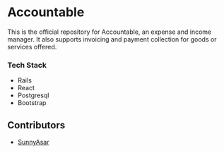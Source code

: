 # Accountable
This is the official repository for Accountable, an expense and income manager.
It also supports invoicing and payment collection for goods or services offered.

### Tech Stack
- Rails
- React
- Postgresql
- Bootstrap

## Contributors

- [SunnyAsar]()